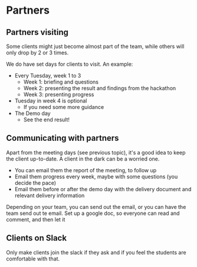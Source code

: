 # Partners

## Partners visiting

Some clients might just become almost part of the team, while others will only drop by 2 or 3 times.

We do have set days for clients to visit. An example:

* Every Tuesday, week 1 to 3
  * Week 1: briefing and questions
  * Week 2: presenting the result and findings from the hackathon
  * Week 3: presenting progress
* Tuesday in week 4 is optional
  * If you need some more guidance
* The Demo day
  * See the end result!

## Communicating with partners

Apart from the meeting days \(see previous topic\), it's a good idea to keep the client up-to-date. A client in the dark can be a worried one.

* You can email them the report of the meeting, to follow up
* Email them progress every week, maybe with some questions \(you decide the pace\)
* Email them before or after the demo day with the delivery document and relevant delivery information

Depending on your team, you can send out the email, or you can have the team send out te email. Set up a google doc, so everyone can read and comment, and then let it 

## Clients on Slack

Only make clients join the slack if they ask and if you feel the students are comfortable with that.



